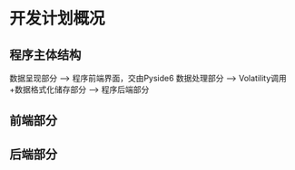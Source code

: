 # 开发计划概况

## 程序主体结构

数据呈现部分 --> 程序前端界面，交由Pyside6
数据处理部分 --> Volatility调用+数据格式化储存部分 --> 程序后端部分

## 前端部分

## 后端部分
